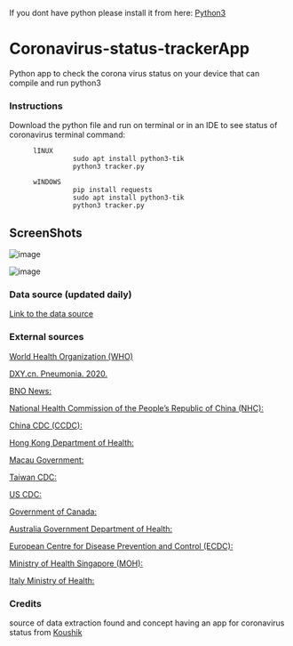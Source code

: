 If you dont have python please install it from here: [Python3](https://www.python.org/downloads)


# Coronavirus-status-trackerApp
Python app to check the corona virus status on your device that can compile and run python3


### Instructions
Download the python file and run on terminal or in an IDE to see status of coronavirus
terminal command:


          lINUX
                    sudo apt install python3-tik
                    python3 tracker.py
          
          wINDOWS
                    pip install requests
                    sudo apt install python3-tik
                    python3 tracker.py



## ScreenShots


![image](https://user-images.githubusercontent.com/44476743/88730302-c5b06400-d103-11ea-89e1-88677fdd6f44.png)



![image](https://user-images.githubusercontent.com/44476743/88730395-f5f80280-d103-11ea-82f8-01439ce1b5fb.png)






### Data source (updated daily)

[Link to the data source](https://github.com/CSSEGISandData/COVID-19/)

### External sources

[World Health Organization (WHO)]( https://www.who.int/)

[DXY.cn. Pneumonia. 2020.](http://3g.dxy.cn/newh5/view/pneumonia.)

[BNO News: ](https://bnonews.com/index.php/2020/02/the-latest-coronavirus-cases/)

[National Health Commission of the People’s Republic of China (NHC):](http://www.nhc.gov.cn/xcs/yqtb/list_gzbd.shtml)

[China CDC (CCDC):](http://weekly.chinacdc.cn/news/TrackingtheEpidemic.htm)

[Hong Kong Department of Health:](https://www.chp.gov.hk/en/features/102465.html)

[Macau Government:](https://www.ssm.gov.mo/portal/)

[Taiwan CDC:](https://sites.google.com/cdc.gov.tw/2019ncov/taiwan?authuser=0)

[US CDC:](https://www.cdc.gov/coronavirus/2019-ncov/index.html)

[Government of Canada:](https://www.canada.ca/en/public-health/services/diseases/coronavirus.html)

[Australia Government Department of Health:]( https://www.health.gov.au/news/coronavirus-update-at-a-glance)

[European Centre for Disease Prevention and Control (ECDC):](https://www.ecdc.europa.eu/en/geographical-distribution-2019-ncov-cases)

[Ministry of Health Singapore (MOH):](https://www.moh.gov.sg/covid-19)

[Italy Ministry of Health:](http://www.salute.gov.it/nuovocoronavirus)



### Credits
source of data extraction found  and concept having an app for coronavirus status from
[Koushik](https://github.com/koushikkothagal)

